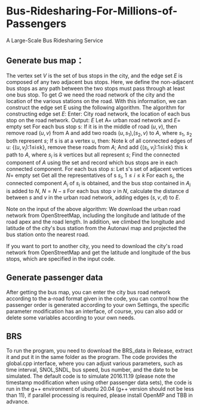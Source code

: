 # Bus-Ridesharing-For-Millions-of-Passengers
A Large-Scale Bus Ridesharing Service
 
## Generate bus map：
The vertex set $V$ is the set of bus stops in the city, and the edge set $E$ is composed of any two adjacent bus stops. Here, we define the non-adjacent bus stops as any path between the two stops must pass through at least one bus stop. To get $G$ we need the road network of the city and the location of the various stations on the road. With this information, we can construct the edge set E using the following algorithm.
The algorithm for constructing edge set $E$:
Enter: City road network, the location of each bus stop on the road network.
Output: $E$
Let A= urban road network and $E$= empty set
For each bus stop s:
If it is in the middle of road ($u,v$), then remove road ($u,v$) from A and add two roads ($u,s_1$),($s_2,v$) to $A$, where $s_1$, $s_2$ both represent $s$;
If s is at a vertex u, then:
Note k of all connected edges of u: {($u,v_i$):1≤i≤k}, remove these roads from $A$;
And add {($s_i,v_i$):1≤i≤k} this k path to $A$, where $s_i$ is $k$ vertices but all represent $s$;
Find the connected component of $A$ using the set and record which bus stops are in each connected component.
For each bus stop $s$:
Let s's set of adjacent vertices $N$= empty set
Get all the representatives of s $s_i$, $1≤i≤k$
For each $s_i$, the connected component $A_i$ of $s_i$ is obtained, and the bus stop contained in $A_i$ is added to $N$,
$N=N-{s}$
For each bus stop $v$ in $N$, calculate the distance d between $s$ and $v$ in the urban road network, adding edges $(s,v,d)$ to $E$.

Note on the input of the above algorithm: We download the urban road network from OpenStreetMap, including the longitude and latitude of the road apex and the road length. In addition, we climbed the longitude and latitude of the city's bus station from the Autonavi map and projected the bus station onto the nearest road.

If you want to port to another city, you need to download the city's road network from OpenStreetMap and get the latitude and longitude of the bus stops, which are specified in the input code.
## Generate passenger data
After getting the bus map, you can enter the city bus road network according to the a-road format given in the code, you can control how the passenger order is generated according to your own Settings, the specific parameter modification has an interface, of course, you can also add or delete some variables according to your own needs.
## BRS
To run the program, you need to download the BRS_data in Release, extract it and put it in the same folder as the program. The code provides the global.cpp interface, where you can adjust various parameters, such as time interval, SNOL,SNDL, bus speed, bus number, and the date to be simulated. The default code is to simulate 2016.11.19 (please note the timestamp modification when using other passenger data sets), the code is run in the g++ environment of ubuntu 20.04 (g++ version should not be less than 11), if parallel processing is required, please install OpenMP and TBB in advance.
